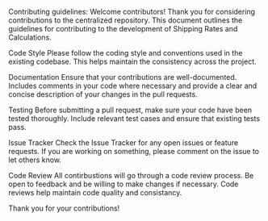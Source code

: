 Contributing guidelines:
Welcome contributors!
Thank you for considering contributions to the centralized repository.
This document outlines the guidelines for contributing to the
development of Shipping Rates and Calculations.

Code Style
Please follow the coding style and conventions used in the existing 
codebase. This helps maintain the consistency across the project.

Documentation
Ensure that your contributions are well-documented. Includes comments in
your code where necessary and provide a clear and concise description
of your changes in the pull requests.

Testing
Before submitting a pull request, make sure your code have been tested 
thoroughly. Include relevant test cases and ensure that existing tests
pass.

Issue Tracker
Check the Issue Tracker for any open issues or feature requests. If you 
are working on something, please comment on the issue to let others
know.

Code Review
All contirbustions will go through a code review process.  Be open to
feedback and be willing to make changes if necessary. Code reviews help
maintain code quality and consistancy.

Thank you for your contributions!
